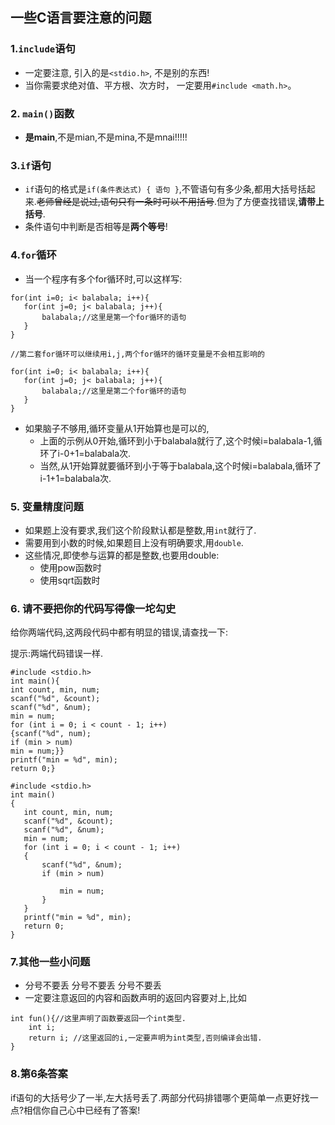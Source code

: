 ## 一些C语言要注意的问题

### 1.`include`语句
 - 一定要注意, 引入的是`<stdio.h>`, 不是别的东西!
 - 当你需要求绝对值、平方根、次方时， 一定要用`#include <math.h>`。

### 2. `main()`函数
 - **是main**,不是mian,不是mina,不是mnai!!!!!

### 3.`if`语句
 - `if`语句的格式是`if(条件表达式) { 语句 }`,不管语句有多少条,都用大括号括起来.~~老师曾经是说过,语句只有一条时可以不用括号~~.但为了方便查找错误,**请带上括号**.
 - 条件语句中判断是否相等是**两个等号**!

### 4.`for`循环
 - 当一个程序有多个for循环时,可以这样写:
 ```
 for(int i=0; i< balabala; i++){
    for(int j=0; j< balabala; j++){
        balabala;//这里是第一个for循环的语句
    }
 }

 //第二套for循环可以继续用i,j,两个for循环的循环变量是不会相互影响的 

 for(int i=0; i< balabala; i++){
    for(int j=0; j< balabala; j++){
        balabala;//这里是第二个for循环的语句
    }
 }
```

 - 如果脑子不够用,循环变量从1开始算也是可以的,
   - 上面的示例从0开始,循环到小于balabala就行了,这个时候i=balabala-1,循环了i-0+1=balabala次.
    - 当然,从1开始算就要循环到小于等于balabala,这个时候i=balabala,循环了i-1+1=balabala次.

### 5. 变量精度问题
- 如果题上没有要求,我们这个阶段默认都是整数,用`int`就行了. 
- 需要用到小数的时候,如果题目上没有明确要求,用`double`.
- 这些情况,即使参与运算的都是整数,也要用double:
  - 使用pow函数时
  - 使用sqrt函数时

### 6. 请不要把你的代码写得像一坨勾史
给你两端代码,这两段代码中都有明显的错误,请查找一下:

提示:两端代码错误一样.

 ```clike
#include <stdio.h>
int main(){
int count, min, num;
scanf("%d", &count);
scanf("%d", &num);
min = num;
for (int i = 0; i < count - 1; i++)
{scanf("%d", num);
if (min > num)
min = num;}}
printf("min = %d", min);
return 0;}
 ```


 ```clike
#include <stdio.h>
int main()
{
    int count, min, num;
    scanf("%d", &count);
    scanf("%d", &num);
    min = num;
    for (int i = 0; i < count - 1; i++)
    {
        scanf("%d", &num);
        if (min > num)
        
            min = num;
        }
    }
    printf("min = %d", min);
    return 0;
}
 ```
### 7.其他一些小问题
 - 分号不要丢 分号不要丢 分号不要丢 
 - 一定要注意返回的内容和函数声明的返回内容要对上,比如

```clike
int fun(){//这里声明了函数要返回一个int类型.
    int i;
    return i; //这里返回的i,一定要声明为int类型,否则编译会出错.
}
```

### 8.第6条答案
if语句的大括号少了一半,左大括号丢了.两部分代码排错哪个更简单一点更好找一点?相信你自己心中已经有了答案!